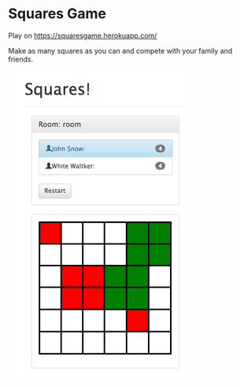 # Squares Game
Play on https://squaresgame.herokuapp.com/

Make as many squares as you can and compete with your family and friends.

![Alt text](https://github.com/fbozoglilanian/squares/blob/master/public/images/0.3.0.png "Game")
